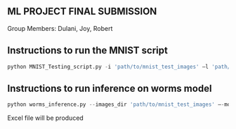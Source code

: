 ## ML PROJECT FINAL SUBMISSION
Group Members: Dulani, Joy, Robert

## Instructions to run the MNIST script 

```py
python MNIST_Testing_script.py -i 'path/to/mnist_test_images' –l 'path/to/mnist_test_labels' -m 'path/to/trained_model.pkl'
``` 

## Instructions to run inference on worms model 
```py
python worms_inference.py --images_dir 'path/to/mnist_test_images' –-model_path 'path/to/trained_worms.pkl' 
```
Excel file will be produced  
